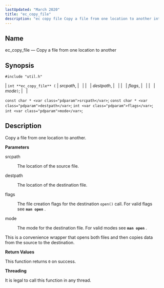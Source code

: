 ```yaml
---
lastUpdated: "March 2020"
title: "ec_copy_file"
description: "ec copy file Copy a file from one location to another int ec copy file srcpath destpath flags mode const char srcpath const char destpath int flags int mode Copy a file from one location to another srcpath The location of the source file destpath The location of the destination..."
---
```


<a name="apis.ec_copy_file"></a> 
## Name

ec_copy_file — Copy a file from one location to another

## Synopsis

`#include "util.h"`

| `int **ec_copy_file** (` | <var class="pdparam">srcpath</var>, |   |
|   | <var class="pdparam">destpath</var>, |   |
|   | <var class="pdparam">flags</var>, |   |
|   | <var class="pdparam">mode</var>`)`; |   |

`const char * <var class="pdparam">srcpath</var>`;
`const char * <var class="pdparam">destpath</var>`;
`int <var class="pdparam">flags</var>`;
`int <var class="pdparam">mode</var>`;<a name="idp52390976"></a> 
## Description

Copy a file from one location to another.

**<a name="idp52392192"></a> Parameters**

<dl class="variablelist">

<dt>srcpath</dt>

<dd>

The location of the source file.

</dd>

<dt>destpath</dt>

<dd>

The location of the destination file.

</dd>

<dt>flags</dt>

<dd>

The file creation flags for the destination `open()` call. For valid flags see **`man open`**      .

</dd>

<dt>mode</dt>

<dd>

The mode for the destination file. For valid modes see **`man open`**      .

</dd>

</dl>

This is a convenience wrapper that opens both files and then copies data from the source to the destination.

**<a name="idp52402448"></a> Return Values**

This function returns `0` on success.

**<a name="idp52403808"></a> Threading**

It is legal to call this function in any thread.